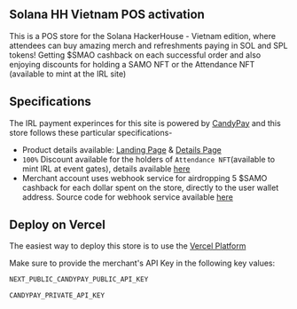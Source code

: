 ## Solana HH Vietnam POS activation

This is a POS store for the Solana HackerHouse - Vietnam edition, where attendees can buy amazing merch and refreshments paying in SOL and SPL tokens! Getting $SMAO cashback on each successful order and also enjoying discounts for holding a SAMO NFT or the Attendance NFT (available to mint at the IRL site)

## Specifications

The IRL payment experinces for this site is powered by [CandyPay](https://candypay.fun) and this store follows these particular specifications- 

- Product details available: [Landing Page](https://github.com/Vampo7152/hh-vietnam-special/blob/main/pages/index.tsx) & [Details Page](https://github.com/Vampo7152/hh-vietnam-special/blob/main/pages/items/%5Bid%5D.tsx)
- `100%` Discount available for the holders of `Attendance NFT`(available to mint IRL at event gates), details available [here](https://github.com/Vampo7152/hh-vietnam-special/blob/db8d0099a4ed75753b8fe89d14702648fb87dfa9/pages/api/create-session.ts#L10-L23)
- Merchant account uses webhook service for airdropping 5 $SAMO cashback for each dollar spent on the store, directly to the user wallet address. Source code for webhook service available [here](https://github.com/Vampo7152/hh-vietnam-webhook)

## Deploy on Vercel

The easiest way to deploy this store is to use the [Vercel Platform](https://vercel.com/new?utm_medium=default-template&filter=next.js&utm_source=create-next-app&utm_campaign=create-next-app-readme)

Make sure to provide the merchant's API Key in the following key values: 
```bash
NEXT_PUBLIC_CANDYPAY_PUBLIC_API_KEY

CANDYPAY_PRIVATE_API_KEY
```
